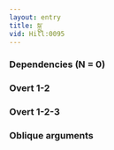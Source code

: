 ```yaml
---
layout: entry
title: སྐྲུ་
vid: Hill:0095
---
```

### Dependencies (N = 0)


### Overt 1-2


### Overt 1-2-3


### Oblique arguments
